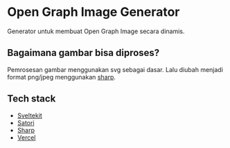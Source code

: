 # Open Graph Image Generator

Generator untuk membuat Open Graph Image secara dinamis.

## Bagaimana gambar bisa diproses?

Pemrosesan gambar menggunakan svg sebagai dasar. Lalu diubah menjadi format png/jpeg menggunakan [sharp](https://sharp.pixelplumbing.com/).

## Tech stack

- [Sveltekit](https://kit.svelte.dev/)
- [Satori](https://github.com/vercel/satori)
- [Sharp](https://sharp.pixelplumbing.com/)
- [Vercel](https://vercel.com/)

